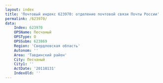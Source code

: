 ```yaml
---
layout: index
title: 'Почтовый индекс 623970: отделение почтовой связи Почты России'
permalink: /623970/
data:
    Index: 623970
    OPSName: Песчаный
    OPSType: О
    OPSSubm: 623869
    Region: 'Свердловская область'
    Autonom: ''
    Area: 'Тавдинский район'
    City: Песчаный
    City1: ''
    ActDate: '20110131'
    IndexOld: ''
---
```

